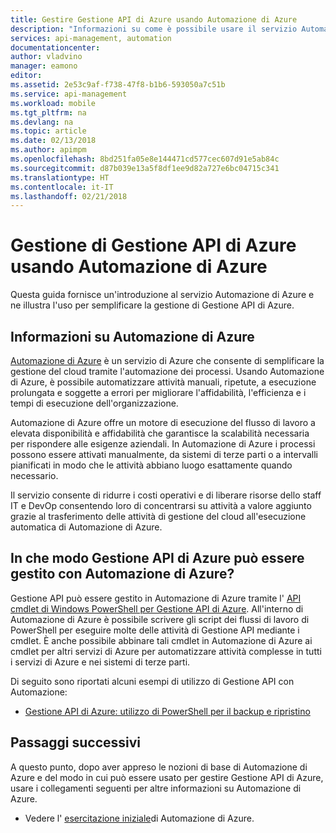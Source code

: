 ```yaml
---
title: Gestire Gestione API di Azure usando Automazione di Azure
description: "Informazioni su come è possibile usare il servizio Automazione di Azure per gestire Gestione API di Azure."
services: api-management, automation
documentationcenter: 
author: vladvino
manager: eamono
editor: 
ms.assetid: 2e53c9af-f738-47f8-b1b6-593050a7c51b
ms.service: api-management
ms.workload: mobile
ms.tgt_pltfrm: na
ms.devlang: na
ms.topic: article
ms.date: 02/13/2018
ms.author: apimpm
ms.openlocfilehash: 8bd251fa05e8e144471cd577cec607d91e5ab84c
ms.sourcegitcommit: d87b039e13a5f8df1ee9d82a727e6bc04715c341
ms.translationtype: HT
ms.contentlocale: it-IT
ms.lasthandoff: 02/21/2018
---
```

# <a name="managing-azure-api-management-using-azure-automation"></a>Gestione di Gestione API di Azure usando Automazione di Azure
Questa guida fornisce un'introduzione al servizio Automazione di Azure e ne illustra l'uso per semplificare la gestione di Gestione API di Azure.

## <a name="what-is-azure-automation"></a>Informazioni su Automazione di Azure
[Automazione di Azure](https://azure.microsoft.com/services/automation/) è un servizio di Azure che consente di semplificare la gestione del cloud tramite l'automazione dei processi. Usando Automazione di Azure, è possibile automatizzare attività manuali, ripetute, a esecuzione prolungata e soggette a errori per migliorare l'affidabilità, l'efficienza e i tempi di esecuzione dell'organizzazione.

Automazione di Azure offre un motore di esecuzione del flusso di lavoro a elevata disponibilità e affidabilità che garantisce la scalabilità necessaria per rispondere alle esigenze aziendali. In Automazione di Azure i processi possono essere attivati manualmente, da sistemi di terze parti o a intervalli pianificati in modo che le attività abbiano luogo esattamente quando necessario.

Il servizio consente di ridurre i costi operativi e di liberare risorse dello staff IT e DevOp consentendo loro di concentrarsi su attività a valore aggiunto grazie al trasferimento delle attività di gestione del cloud all'esecuzione automatica di Automazione di Azure.

## <a name="how-can-azure-automation-help-manage-azure-api-management"></a>In che modo Gestione API di Azure può essere gestito con Automazione di Azure?
Gestione API può essere gestito in Automazione di Azure tramite l' [API cmdlet di Windows PowerShell per Gestione API di Azure](https://azure.microsoft.com/updates/full-set-of-windows-powershell-cmdlets-for-azure-api-management-api/). All'interno di Automazione di Azure è possibile scrivere gli script dei flussi di lavoro di PowerShell per eseguire molte delle attività di Gestione API mediante i cmdlet. È anche possibile abbinare tali cmdlet in Automazione di Azure ai cmdlet per altri servizi di Azure per automatizzare attività complesse in tutti i servizi di Azure e nei sistemi di terze parti.

Di seguito sono riportati alcuni esempi di utilizzo di Gestione API con Automazione:

* [Gestione API di Azure: utilizzo di PowerShell per il backup e ripristino](https://blogs.msdn.microsoft.com/katriend/2015/10/02/azure-api-management-using-powershell-for-backup-and-restore/)

## <a name="next-steps"></a>Passaggi successivi
A questo punto, dopo aver appreso le nozioni di base di Automazione di Azure e del modo in cui può essere usato per gestire Gestione API di Azure, usare i collegamenti seguenti per altre informazioni su Automazione di Azure.

* Vedere l' [esercitazione iniziale](../automation/automation-first-runbook-graphical.md)di Automazione di Azure.

